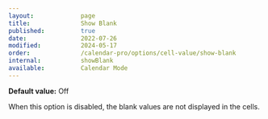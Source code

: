 ```yaml
---
layout:             page
title:              Show Blank
published:          true
date:               2022-07-26
modified:           2024-05-17
order:              /calendar-pro/options/cell-value/show-blank
internal:           showBlank
available:          Calendar Mode
---
```

**Default value:** Off

When this option is disabled, the blank values are not displayed in the cells.

